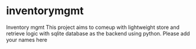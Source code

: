 # inventorymgmt
Inventory mgmt
This project aims to comeup with lightweight store and retrieve logic with sqlite database as the backend using python.
Please add your names here
